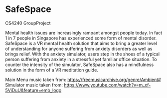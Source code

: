 # SafeSpace
CS4240 GroupProject

Mental health issues are increasingly rampant amongst people today. In fact 1 in 7 people in Singapore has experienced some form of mental disorder. SafeSpace is a VR mental health solution that aims to bring a greater level of understanding for anyone suffering from anxiety disorders as well as brings relief. With the anxiety simulator, users step in the shoes of a typical person suffering from anxiety in a stressful yet familiar office situation. To counter the intensity of the simulator, SafeSpace also has a mindfulness solution in the form of a VR meditation guide. 

Main Menu music taken from: https://freemusicarchive.org/genre/Ambient#  
Simulator music taken from: https://www.youtube.com/watch?v=m_xf-5ViDuU&feature=emb_logo
